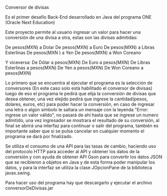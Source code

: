 Conversor de divisas

Es el primer desafío Back-End desarrollado en Java del programa ONE (Oracle Next Education)

Este proyecto permite al usuario ingresar un valor para hacer una conversión de una divisa a otra, estas son las divisas admitidas: 

De pesos(MXN) a Dolar De pesos(MXN) a Euro De pesos(MXN) a Libras Esterlinas De pesos(MXN ) a Yen De pesos(MXN) a Won Coreano

Y viceversa: De Dólar a pesos(MXN) De Euro a pesos(MXN) De Libras Esterlinas a pesos(MXN) De Yen a pesos(MXN) De Won Coreano a pesos(MXN)

Lo primero que se encuentra al ejecutar el programa es la selección de conversores (En este caso solo está habilitado el conversor de divisas) luego de eso el programa le pedirá que elija la conversión de divisas que desea obtener, una vez elejido pedirá que ingrese la cantidad(pesos, dolares, euros, etc) para poder hacer la conversión, en caso de ingresar una letra o algún símbolo le saltara un mensaje con la leyenda "Error: ingrese un valor válido", no pasará de ahí hasta que se ingrese un numero admitido, una vez ingresador se mostrara el resultado de su conversión, al final se abrirá una interfaz para continuar o salir del programa, también es importante saber que si se pulsa cancelar en cualquier momento el programa se dará por finalizado.

Se utiliza el consumo de una API para las tasas de cambio, haciendo uso del protocolo HTTP para acceder al API y obtener los datos de la conversión y con ayuda de obtener API Gson para convertir los datos JSON que se recibieron a objetos en Java y de esta forma poder manipular los datos, y para la interfaz se utiliza la clase JOpcionPane de la biblioteca javax.swing.

Para hacer uso del programa hay que descargarlo y ejecutar el archivo conversorDeDivisas.jar
